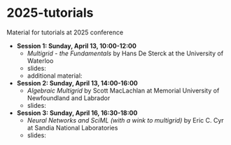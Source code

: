 # 2025-tutorials
Material for tutorials at 2025 conference

- **Session 1: Sunday, April 13, 10:00-12:00**
  - *Multigrid - the Fundamentals* by Hans De Sterck at the University of Waterloo
  - slides: 
  - additional material: 
- **Session 2: Sunday, April 13, 14:00-16:00**
  - *Algebraic Multigrid* by Scott MacLachlan at Memorial University of Newfoundland and Labrador
  - slides: 
- **Session 3: Sunday, April 16, 16:30-18:00**
  - *Neural Networks and SciML (with a wink to multigrid)* by Eric C. Cyr at Sandia National Laboratories
  - slides: 

